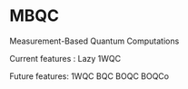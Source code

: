 # MBQC 
Measurement-Based Quantum Computations

Current features : 
Lazy 1WQC

Future features:
1WQC
BQC
BOQC
BOQCo
